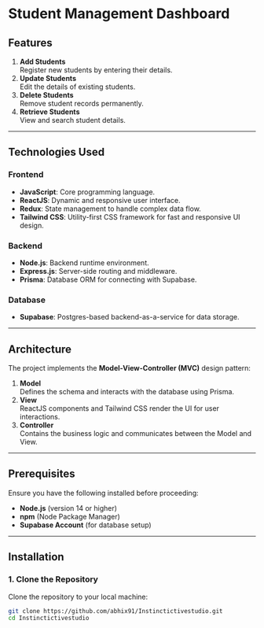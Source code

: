 # Student Management Dashboard

## Features

1. **Add Students**  
   Register new students by entering their details.
2. **Update Students**  
   Edit the details of existing students.
3. **Delete Students**  
   Remove student records permanently.
4. **Retrieve Students**  
   View and search student details.

---

## Technologies Used

### **Frontend**
- **JavaScript**: Core programming language.
- **ReactJS**: Dynamic and responsive user interface.
- **Redux**: State management to handle complex data flow.
- **Tailwind CSS**: Utility-first CSS framework for fast and responsive UI design.

### **Backend**
- **Node.js**: Backend runtime environment.
- **Express.js**: Server-side routing and middleware.
- **Prisma**: Database ORM for connecting with Supabase.

### **Database**
- **Supabase**: Postgres-based backend-as-a-service for data storage.

---

## Architecture

The project implements the **Model-View-Controller (MVC)** design pattern:
1. **Model**  
   Defines the schema and interacts with the database using Prisma.
2. **View**  
   ReactJS components and Tailwind CSS render the UI for user interactions.
3. **Controller**  
   Contains the business logic and communicates between the Model and View.

---

## Prerequisites

Ensure you have the following installed before proceeding:

- **Node.js** (version 14 or higher)
- **npm** (Node Package Manager)
- **Supabase Account** (for database setup)


---

## Installation

### 1. Clone the Repository

Clone the repository to your local machine:

```bash
git clone https://github.com/abhix91/Instinctictivestudio.git
cd Instinctictivestudio
